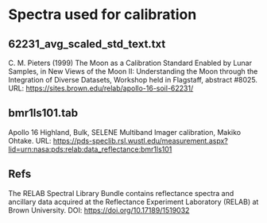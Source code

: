 # Spectra used for calibration

## 62231_avg_scaled_std_text.txt

C. M. Pieters (1999) The Moon as a Calibration Standard Enabled by Lunar Samples, in New Views of the Moon II: Understanding the Moon through the Integration of Diverse Datasets, Workshop held in Flagstaff, abstract #8025. URL: https://sites.brown.edu/relab/apollo-16-soil-62231/

## bmr1ls101.tab

Apollo 16 Highland, Bulk, SELENE Multiband Imager calibration, Makiko Ohtake.
URL: https://pds-speclib.rsl.wustl.edu/measurement.aspx?lid=urn:nasa:pds:relab:data_reflectance:bmr1ls101

## Refs

The RELAB Spectral Library Bundle contains reflectance spectra and ancillary data acquired at the Reflectance Experiment Laboratory (RELAB) at Brown University. DOI: https://doi.org/10.17189/1519032
